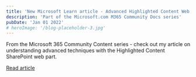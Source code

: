 ```yaml
---
title: 'New Microsoft Learn article - Advanced Highlighted Content Web Part'
description: 'Part of the Microsoft.com M365 Community Docs series'
pubDate: 'Jan 01 2022'
# heroImage: '/blog-placeholder-3.jpg'
---
```


From the Microsoft 365 Community Content series - check out my article on understanding advanced techniques with the Highlighted Content SharePoint web part.

<a href="https://learn.microsoft.com/en-us/microsoft-365/community/highlighted-content-web-part" target="_blank">Read article</a>
